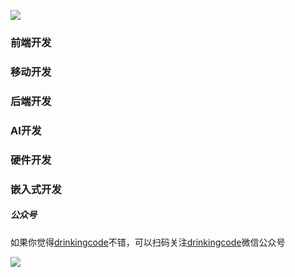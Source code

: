 ![](https://github.com/drinkingcode/drinkingcode-website/blob/master/images/logo.png) 



### 前端开发




### 移动开发




### 后端开发



### AI开发



### 硬件开发



### 嵌入式开发





##### 公众号
如果你觉得[drinkingcode](http://www.drinkingcode.com)不错，可以扫码关注[drinkingcode](http://www.drinkingcode.com)微信公众号

![](https://github.com/drinkingcode/drinkingcode-website/blob/master/images/drinkingcode.jpg)
